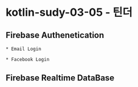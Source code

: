 # kotlin-sudy-03-05 - 틴더

##  Firebase Authenetication


    * Email Login

    * Facebook Login


## Firebase Realtime DataBase
